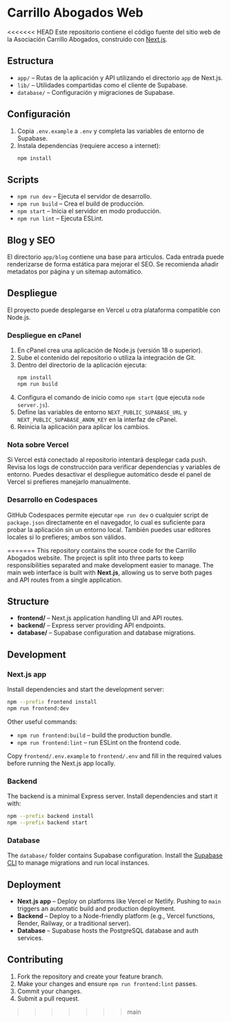 # Carrillo Abogados Web

<<<<<<< HEAD
Este repositorio contiene el código fuente del sitio web de la Asociación Carrillo Abogados, construido con [Next.js](https://nextjs.org/).

## Estructura

- `app/` – Rutas de la aplicación y API utilizando el directorio `app` de Next.js.
- `lib/` – Utilidades compartidas como el cliente de Supabase.
- `database/` – Configuración y migraciones de Supabase.

## Configuración

1. Copia `.env.example` a `.env` y completa las variables de entorno de Supabase.
2. Instala dependencias (requiere acceso a internet):
   ```sh
   npm install
   ```

## Scripts

- `npm run dev` – Ejecuta el servidor de desarrollo.
- `npm run build` – Crea el build de producción.
- `npm start` – Inicia el servidor en modo producción.
- `npm run lint` – Ejecuta ESLint.

## Blog y SEO

El directorio `app/blog` contiene una base para artículos. Cada entrada puede renderizarse de forma estática para mejorar el SEO. Se recomienda añadir metadatos por página y un sitemap automático.

## Despliegue

El proyecto puede desplegarse en Vercel u otra plataforma compatible con Node.js.

### Despliegue en cPanel

1. En cPanel crea una aplicación de Node.js (versión 18 o superior).
2. Sube el contenido del repositorio o utiliza la integración de Git.
3. Dentro del directorio de la aplicación ejecuta:
   ```sh
   npm install
   npm run build
   ```
4. Configura el comando de inicio como `npm start` (que ejecuta `node server.js`).
5. Define las variables de entorno `NEXT_PUBLIC_SUPABASE_URL` y `NEXT_PUBLIC_SUPABASE_ANON_KEY` en la interfaz de cPanel.
6. Reinicia la aplicación para aplicar los cambios.

### Nota sobre Vercel

Si Vercel está conectado al repositorio intentará desplegar cada push. Revisa los logs de construcción para verificar dependencias y variables de entorno. Puedes desactivar el despliegue automático desde el panel de Vercel si prefieres manejarlo manualmente.

### Desarrollo en Codespaces

GitHub Codespaces permite ejecutar `npm run dev` o cualquier script de `package.json` directamente en el navegador, lo cual es suficiente para probar la aplicación sin un entorno local. También puedes usar editores locales si lo prefieres; ambos son válidos.

=======
This repository contains the source code for the Carrillo Abogados website. The project is split into three parts to keep responsibilities separated and make development easier to manage. The main web interface is built with **Next.js**, allowing us to serve both pages and API routes from a single application.

## Structure

- **frontend/** – Next.js application handling UI and API routes.
- **backend/** – Express server providing API endpoints.
- **database/** – Supabase configuration and database migrations.

## Development

### Next.js app

Install dependencies and start the development server:

```sh
npm --prefix frontend install
npm run frontend:dev
```

Other useful commands:

- `npm run frontend:build` – build the production bundle.
- `npm run frontend:lint` – run ESLint on the frontend code.

Copy `frontend/.env.example` to `frontend/.env` and fill in the required values before running the Next.js app locally.

### Backend

The backend is a minimal Express server. Install dependencies and start it with:

```sh
npm --prefix backend install
npm --prefix backend start
```

### Database

The `database/` folder contains Supabase configuration. Install the [Supabase CLI](https://supabase.com/docs/guides/cli) to manage migrations and run local instances.

## Deployment

- **Next.js app** – Deploy on platforms like Vercel or Netlify. Pushing to `main` triggers an automatic build and production deployment.
- **Backend** – Deploy to a Node-friendly platform (e.g., Vercel functions, Render, Railway, or a traditional server).
- **Database** – Supabase hosts the PostgreSQL database and auth services.

## Contributing

1. Fork the repository and create your feature branch.
2. Make your changes and ensure `npm run frontend:lint` passes.
3. Commit your changes.
4. Submit a pull request.
>>>>>>> main
